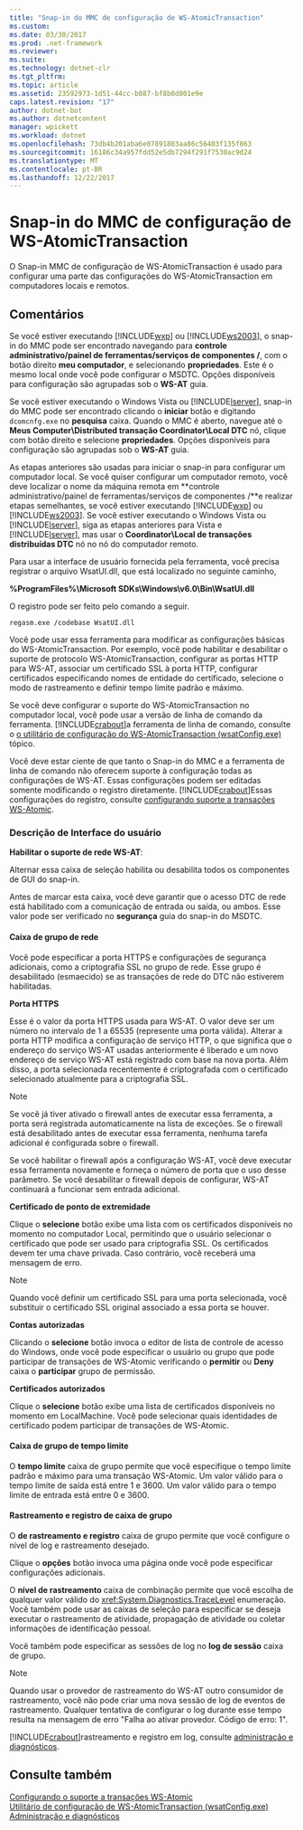 ```yaml
---
title: "Snap-in do MMC de configuração de WS-AtomicTransaction"
ms.custom: 
ms.date: 03/30/2017
ms.prod: .net-framework
ms.reviewer: 
ms.suite: 
ms.technology: dotnet-clr
ms.tgt_pltfrm: 
ms.topic: article
ms.assetid: 23592973-1d51-44cc-b887-bf8b0d801e9e
caps.latest.revision: "17"
author: dotnet-bot
ms.author: dotnetcontent
manager: wpickett
ms.workload: dotnet
ms.openlocfilehash: 73db4b201aba6e07891803aa86c56403f135f863
ms.sourcegitcommit: 16186c34a957fdd52e5db7294f291f7530ac9d24
ms.translationtype: MT
ms.contentlocale: pt-BR
ms.lasthandoff: 12/22/2017
---
```

# <a name="ws-atomictransaction-configuration-mmc-snap-in"></a>Snap-in do MMC de configuração de WS-AtomicTransaction
O Snap-in MMC de configuração de WS-AtomicTransaction é usado para configurar uma parte das configurações do WS-AtomicTransaction em computadores locais e remotos.  
  
## <a name="remarks"></a>Comentários  
 Se você estiver executando [!INCLUDE[wxp](../../../includes/wxp-md.md)] ou [!INCLUDE[ws2003](../../../includes/ws2003-md.md)], o snap-in do MMC pode ser encontrado navegando para **controle administrativo/painel de ferramentas/serviços de componentes /**, com o botão direito **meu computador**, e selecionando **propriedades**. Este é o mesmo local onde você pode configurar o MSDTC. Opções disponíveis para configuração são agrupadas sob o **WS-AT** guia.  
  
 Se você estiver executando o Windows Vista ou [!INCLUDE[lserver](../../../includes/lserver-md.md)], snap-in do MMC pode ser encontrado clicando o **iniciar** botão e digitando `dcomcnfg.exe` no **pesquisa** caixa. Quando o MMC é aberto, navegue até o **Meus Computer\Distributed transação Coordinator\Local DTC** nó, clique com botão direito e selecione **propriedades**. Opções disponíveis para configuração são agrupadas sob o **WS-AT** guia.  
  
 As etapas anteriores são usadas para iniciar o snap-in para configurar um computador local. Se você quiser configurar um computador remoto, você deve localizar o nome da máquina remota em **controle administrativo/painel de ferramentas/serviços de componentes /**e realizar etapas semelhantes, se você estiver executando [!INCLUDE[wxp](../../../includes/wxp-md.md)] ou [!INCLUDE[ws2003](../../../includes/ws2003-md.md)]. Se você estiver executando o Windows Vista ou [!INCLUDE[lserver](../../../includes/lserver-md.md)], siga as etapas anteriores para Vista e [!INCLUDE[lserver](../../../includes/lserver-md.md)], mas usar o **Coordinator\Local de transações distribuídas DTC** nó no nó do computador remoto.  
  
 Para usar a interface de usuário fornecida pela ferramenta, você precisa registrar o arquivo WsatUI.dll, que está localizado no seguinte caminho,  
  
 **%ProgramFiles%\Microsoft SDKs\Windows\v6.0\Bin\WsatUI.dll**  
  
 O registro pode ser feito pelo comando a seguir.  
  
```Output  
regasm.exe /codebase WsatUI.dll  
```  
  
 Você pode usar essa ferramenta para modificar as configurações básicas do WS-AtomicTransaction. Por exemplo, você pode habilitar e desabilitar o suporte de protocolo WS-AtomicTransaction, configurar as portas HTTP para WS-AT, associar um certificado SSL à porta HTTP, configurar certificados especificando nomes de entidade do certificado, selecione o modo de rastreamento e definir tempo limite padrão e máximo.  
  
 Se você deve configurar o suporte do WS-AtomicTransaction no computador local, você pode usar a versão de linha de comando da ferramenta. [!INCLUDE[crabout](../../../includes/crabout-md.md)]a ferramenta de linha de comando, consulte o [o utilitário de configuração do WS-AtomicTransaction (wsatConfig.exe)](../../../docs/framework/wcf/ws-atomictransaction-configuration-utility-wsatconfig-exe.md) tópico.  
  
 Você deve estar ciente de que tanto o Snap-in do MMC e a ferramenta de linha de comando não oferecem suporte à configuração todas as configurações de WS-AT. Essas configurações podem ser editadas somente modificando o registro diretamente. [!INCLUDE[crabout](../../../includes/crabout-md.md)]Essas configurações do registro, consulte [configurando suporte a transações WS-Atomic](../../../docs/framework/wcf/feature-details/configuring-ws-atomic-transaction-support.md).  
  
### <a name="user-interface-description"></a>Descrição de Interface do usuário  
 **Habilitar o suporte de rede WS-AT**:  
  
 Alternar essa caixa de seleção habilita ou desabilita todos os componentes de GUI do snap-in.  
  
 Antes de marcar esta caixa, você deve garantir que o acesso DTC de rede está habilitado com a comunicação de entrada ou saída, ou ambos. Esse valor pode ser verificado no **segurança** guia do snap-in do MSDTC.  
  
#### <a name="network-group-box"></a>Caixa de grupo de rede  
 Você pode especificar a porta HTTPS e configurações de segurança adicionais, como a criptografia SSL no grupo de rede. Esse grupo é desabilitado (esmaecido) se as transações de rede do DTC não estiverem habilitadas.  
  
 **Porta HTTPS**  
  
 Esse é o valor da porta HTTPS usada para WS-AT. O valor deve ser um número no intervalo de 1 a 65535 (represente uma porta válida). Alterar a porta HTTP modifica a configuração de serviço HTTP, o que significa que o endereço do serviço WS-AT usadas anteriormente é liberado e um novo endereço de serviço WS-AT está registrado com base na nova porta. Além disso, a porta selecionada recentemente é criptografada com o certificado selecionado atualmente para a criptografia SSL.  
  
> [!NOTE]
>  Se você já tiver ativado o firewall antes de executar essa ferramenta, a porta será registrada automaticamente na lista de exceções. Se o firewall está desabilitado antes de executar essa ferramenta, nenhuma tarefa adicional é configurada sobre o firewall.  
  
 Se você habilitar o firewall após a configuração WS-AT, você deve executar essa ferramenta novamente e forneça o número de porta que o uso desse parâmetro. Se você desabilitar o firewall depois de configurar, WS-AT continuará a funcionar sem entrada adicional.  
  
 **Certificado de ponto de extremidade**  
  
 Clique o **selecione** botão exibe uma lista com os certificados disponíveis no momento no computador Local, permitindo que o usuário selecionar o certificado que pode ser usado para criptografia SSL. Os certificados devem ter uma chave privada. Caso contrário, você receberá uma mensagem de erro.  
  
> [!NOTE]
>  Quando você definir um certificado SSL para uma porta selecionada, você substituir o certificado SSL original associado a essa porta se houver.  
  
 **Contas autorizadas**  
  
 Clicando o **selecione** botão invoca o editor de lista de controle de acesso do Windows, onde você pode especificar o usuário ou grupo que pode participar de transações de WS-Atomic verificando o **permitir** ou **Deny** caixa o **participar** grupo de permissão.  
  
 **Certificados autorizados**  
  
 Clique o **selecione** botão exibe uma lista de certificados disponíveis no momento em LocalMachine. Você pode selecionar quais identidades de certificado podem participar de transações de WS-Atomic.  
  
#### <a name="timeout-group-box"></a>Caixa de grupo de tempo limite  
 O **tempo limite** caixa de grupo permite que você especifique o tempo limite padrão e máximo para uma transação WS-Atomic. Um valor válido para o tempo limite de saída está entre 1 e 3600. Um valor válido para o tempo limite de entrada está entre 0 e 3600.  
  
#### <a name="tracing-and-logging-group-box"></a>Rastreamento e registro de caixa de grupo  
 O **de rastreamento e registro** caixa de grupo permite que você configure o nível de log e rastreamento desejado.  
  
 Clique o **opções** botão invoca uma página onde você pode especificar configurações adicionais.  
  
 O **nível de rastreamento** caixa de combinação permite que você escolha de qualquer valor válido do <xref:System.Diagnostics.TraceLevel> enumeração. Você também pode usar as caixas de seleção para especificar se deseja executar o rastreamento de atividade, propagação de atividade ou coletar informações de identificação pessoal.  
  
 Você também pode especificar as sessões de log no **log de sessão** caixa de grupo.  
  
> [!NOTE]
>  Quando usar o provedor de rastreamento do WS-AT outro consumidor de rastreamento, você não pode criar uma nova sessão de log de eventos de rastreamento. Qualquer tentativa de configurar o log durante esse tempo resulta na mensagem de erro "Falha ao ativar provedor. Código de erro: 1".  
  
 [!INCLUDE[crabout](../../../includes/crabout-md.md)]rastreamento e registro em log, consulte [administração e diagnósticos](../../../docs/framework/wcf/diagnostics/index.md).  
  
## <a name="see-also"></a>Consulte também  
 [Configurando o suporte a transações WS-Atomic](../../../docs/framework/wcf/feature-details/configuring-ws-atomic-transaction-support.md)  
 [Utilitário de configuração de WS-AtomicTransaction (wsatConfig.exe)](../../../docs/framework/wcf/ws-atomictransaction-configuration-utility-wsatconfig-exe.md)  
 [Administração e diagnósticos](../../../docs/framework/wcf/diagnostics/index.md)
